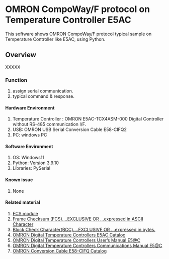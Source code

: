 # OMRON CompoWay/F protocol on Temperature Controller E5AC
This software shows OMRON CompoWay/F protocol typical sample on Temperature Controller like E5AC, using Python.
## Overview
XXXXX
### Function
1. assign serial communication.
2. typical command & response.

#### Hardware Environment
  1. Temperature Controller : OMRON E5AC-TCX4ASM-000 Digital Controller without RS-485 communication I/F.
  2. USB: OMRON USB Serial Conversion Cable E58-CIFQ2
  3. PC: windows PC
#### Software Environment
  1. OS: Windows11
  2. Python: Version 3.9.10
  3. Libraries: PySerial
#### Known issue
  1. None
#### Related material
  1. [FCS module](https://github.com/TurBoss/TurBoHostLink)
  2. [Frame Checksum (FCS)....EXCLUSIVE OR ...expressed in ASCII Character](https://www.manualslib.com/manual/1538556/Omron-Sysmac-Cv-Series.html?page=60)
  3. [Block Check Character(BCC)....EXCLUSIVE OR ...expressed in bytes.](https://www.manualslib.com/manual/1901904/Omron-E5c-T-Series.html?page=27)
  4. [OMRON Digital Temperature Controllers E5AC Catalog](https://www.fa.omron.co.jp/products/family/3157/download/catalog.html)
  5. [OMRON Digital Temperature Controllers User’s Manual E5@C](https://www.fa.omron.co.jp/data_pdf/mnu/h174-e1-18_e5_c.pdf?id=3157)
  6. [OMRON Digital Temperature Controllers Communications Manual E5@C](https://www.fa.omron.co.jp/data_pdf/mnu/h175-e1-17_e5_c.pdf?id=3157)
  7. [OMRON Conversion Cable E58-CIFQ Catalog](https://www.fa.omron.co.jp/data_pdf/cat/e58-cifq2_ds_e_1_6_csm1011536.pdf?id=3166)
